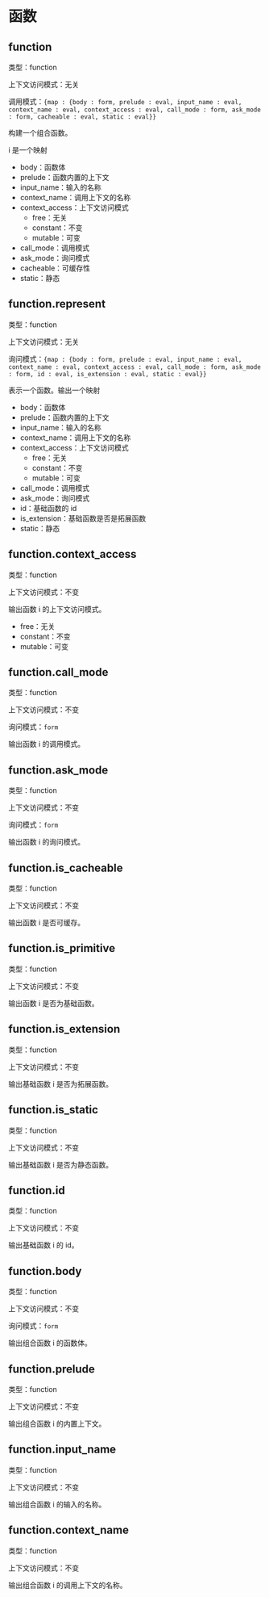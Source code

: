 # 函数

## function

类型：function

上下文访问模式：无关

调用模式：`{map : {body : form, prelude : eval, input_name : eval, context_name : eval, context_access : eval, call_mode : form, ask_mode : form, cacheable : eval, static : eval}}`

构建一个组合函数。

i 是一个映射

- body：函数体
- prelude：函数内置的上下文
- input_name：输入的名称
- context_name：调用上下文的名称
- context_access：上下文访问模式
  - free：无关
  - constant：不变
  - mutable：可变
- call_mode：调用模式
- ask_mode：询问模式
- cacheable：可缓存性
- static：静态

## function.represent

类型：function

上下文访问模式：无关

询问模式：`{map : {body : form, prelude : eval, input_name : eval, context_name : eval, context_access : eval, call_mode : form, ask_mode : form, id : eval, is_extension : eval, static : eval}}`

表示一个函数。输出一个映射

- body：函数体
- prelude：函数内置的上下文
- input_name：输入的名称
- context_name：调用上下文的名称
- context_access：上下文访问模式
  - free：无关
  - constant：不变
  - mutable：可变
- call_mode：调用模式
- ask_mode：询问模式
- id：基础函数的 id
- is_extension：基础函数是否是拓展函数
- static：静态

## function.context_access

类型：function

上下文访问模式：不变

输出函数 i 的上下文访问模式。

- free：无关
- constant：不变
- mutable：可变

## function.call_mode

类型：function

上下文访问模式：不变

询问模式：`form`

输出函数 i 的调用模式。

## function.ask_mode

类型：function

上下文访问模式：不变

询问模式：`form`

输出函数 i 的询问模式。

## function.is_cacheable

类型：function

上下文访问模式：不变

输出函数 i 是否可缓存。

## function.is_primitive

类型：function

上下文访问模式：不变

输出函数 i 是否为基础函数。

## function.is_extension

类型：function

上下文访问模式：不变

输出基础函数 i 是否为拓展函数。

## function.is_static

类型：function

上下文访问模式：不变

输出基础函数 i 是否为静态函数。

## function.id

类型：function

上下文访问模式：不变

输出基础函数 i 的 id。

## function.body

类型：function

上下文访问模式：不变

询问模式：`form`

输出组合函数 i 的函数体。

## function.prelude

类型：function

上下文访问模式：不变

输出组合函数 i 的内置上下文。

## function.input_name

类型：function

上下文访问模式：不变

输出组合函数 i 的输入的名称。

## function.context_name

类型：function

上下文访问模式：不变

输出组合函数 i 的调用上下文的名称。
